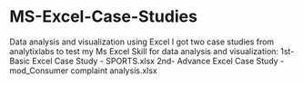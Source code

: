 # MS-Excel-Case-Studies
Data analysis and visualization using Excel
I got two case studies from analytixlabs to test my Ms Excel Skill for data analysis and visualization:
1st- Basic Excel Case Study - SPORTS.xlsx
2nd- Advance Excel Case Study - mod_Consumer complaint analysis.xlsx  
